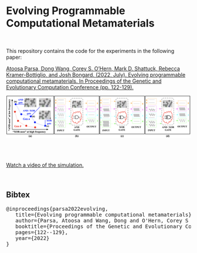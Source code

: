 # Evolving Programmable Computational Metamaterials
<br/>
  
This repository contains the code for the experiments in the following paper:

[Atoosa Parsa, Dong Wang, Corey S. O’Hern, Mark D. Shattuck, Rebecca Kramer-Bottiglio, and Josh Bongard. (2022, July). Evolving programmable computational metamaterials. In Proceedings of the Genetic and Evolutionary Computation Conference (pp. 122-129).](https://dl.acm.org/doi/abs/10.1145/3512290.3528861)

<p align="center">
  <img src="https://github.com/AtoosaParsa/gecco-2022/blob/main/outline.png"  width="900">
</p>

</br>
</br>

[Watch a video of the simulation.](https://youtu.be/G2DXIDL-3OU)

<br/> 

Bibtex
------------
<pre>
@inproceedings{parsa2022evolving,
&nbsp;&nbsp; title={Evolving programmable computational metamaterials},
&nbsp;&nbsp; author={Parsa, Atoosa and Wang, Dong and O'Hern, Corey S and Shattuck, Mark D and Kramer-Bottiglio, Rebecca and Bongard, Josh},
&nbsp;&nbsp; booktitle={Proceedings of the Genetic and Evolutionary Computation Conference},
&nbsp;&nbsp; pages={122--129},
&nbsp;&nbsp; year={2022}
}
